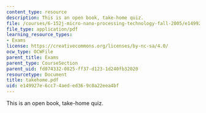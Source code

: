 ```yaml
---
content_type: resource
description: This is an open book, take-home quiz.
file: /courses/6-152j-micro-nano-processing-technology-fall-2005/e149927e6cc74aeded369c0a22eea4bf_takehome.pdf
file_type: application/pdf
learning_resource_types:
- Exams
license: https://creativecommons.org/licenses/by-nc-sa/4.0/
ocw_type: OCWFile
parent_title: Exams
parent_type: CourseSection
parent_uid: fd074332-0825-ff37-d123-1d240fb32020
resourcetype: Document
title: takehome.pdf
uid: e149927e-6cc7-4aed-ed36-9c0a22eea4bf
---
```

This is an open book, take-home quiz.